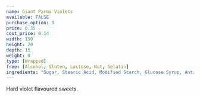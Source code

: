 ```yaml
---
name: Giant Parma Violets
available: FALSE
purchase_option: 0
price: 0.35
cost_price: 0.14
width: 150
height: 20
depth: 15
weight: 0
type: [Wrapped]
free: [Alcohol, Gluten, Lactose, Nut, Gelatin]
ingredients: "Sugar, Stearic Acid, Modified Starch, Glucose Syrup, Anti-Caking Agent: Magnesium Carbonate, Flavourings, Colours: E124, E132, Anthocyanin"
---
```

Hard violet flavoured sweets.